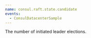 ```yaml
---
name: consul.raft.state.candidate
events:
  - ConsulDatacenterSample
---
```


The number of initiated leader elections.